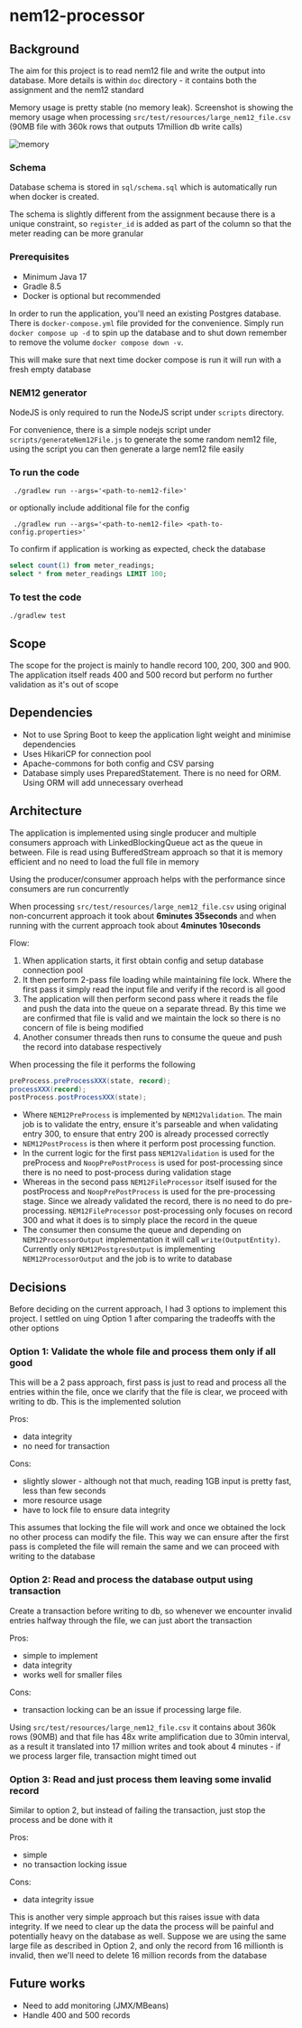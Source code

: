 # nem12-processor
## Background
The aim for this project is to read nem12 file and write the output into database. More details 
is within `doc` directory - it contains both the assignment and the nem12 standard

Memory usage is pretty stable (no memory leak). Screenshot is showing the memory usage when 
processing `src/test/resources/large_nem12_file.csv` (90MB file with 360k rows that outputs 
17million db write calls)

![memory](doc/memory.png)

### Schema
Database schema is stored in `sql/schema.sql` which is automatically run when docker is created. 

The schema is slightly different from the assignment because there is a unique constraint, 
so `register_id` is added as part of the column so that the meter reading can be more granular 

### Prerequisites
- Minimum Java 17
- Gradle 8.5
- Docker is optional but recommended

In order to run the application, you'll need an existing Postgres database. There is 
`docker-compose.yml` file provided for the convenience. Simply run `docker compose up -d` 
to spin up the database and to shut down remember to remove the volume `docker compose down -v`.

This will make sure that next time docker compose is run it will run with a fresh empty database

### NEM12 generator
NodeJS is only required to run the NodeJS script under `scripts` directory.

For convenience, there is a simple nodejs script under `scripts/generateNem12File.js` to generate 
the some random nem12 file, using the script you can then generate a large nem12 file easily 

### To run the code
` ./gradlew run --args='<path-to-nem12-file>'`

or optionally include additional file for the config

` ./gradlew run --args='<path-to-nem12-file> <path-to-config.properties>'`

To confirm if application is working as expected, check the database 

```sql
select count(1) from meter_readings;
select * from meter_readings LIMIT 100;
```

### To test the code
`./gradlew test`

## Scope
The scope for the project is mainly to handle record 100, 200, 300 and 900. The 
application itself reads 400 and 500 record but perform no further validation as 
it's out of scope

## Dependencies
- Not to use Spring Boot to keep the application light weight and minimise dependencies
- Uses HikariCP for connection pool
- Apache-commons for both config and CSV parsing
- Database simply uses PreparedStatement. There is no need for ORM. Using ORM will add
  unnecessary overhead

## Architecture
The application is implemented using single producer and multiple consumers approach
with LinkedBlockingQueue act as the queue in between. File is read using BufferedStream 
approach so that it is memory efficient and no need to load the full file in memory

Using the producer/consumer approach helps with the performance since consumers are run 
concurrently

When processing `src/test/resources/large_nem12_file.csv` using original non-concurrent 
approach it took about **6minutes 35seconds** and when running with the current approach 
took about **4minutes 10seconds**

Flow:
1. When application starts, it first obtain config and setup database connection pool
2. It then perform 2-pass file loading while maintaining file lock. Where the 
   first pass it simply read the input file and verify if the record is all good
3. The application will then perform second pass where it reads the file and push the data
   into the queue on a separate thread. By this time we are confirmed that file is valid 
   and we maintain the lock so there is no concern of file is being modified
4. Another consumer threads then runs to consume the queue and push the record into 
   database respectively

When processing the file it performs the following
```java
preProcess.preProcessXXX(state, record);
processXXX(record);
postProcess.postProcessXXX(state);
```

- Where `NEM12PreProcess` is implemented by `NEM12Validation`. The main job is to 
  validate the entry, ensure it's parseable and when validating entry 300, to ensure 
  that entry 200 is already processed correctly
- `NEM12PostProcess` is then where it perform post processing function.
- In the current logic for the first pass `NEM12Validation` is used for the preProcess 
  and `NoopPrePostProcess` is used for post-processing since there is no need to 
  post-process during validation stage
- Whereas in the second pass `NEM12FileProcessor` itself isused for the postProcess and
  `NoopPrePostProcess` is used for the pre-processing stage. Since we already validated 
  the record, there is no need to do pre-processing. `NEM12FileProcessor` post-processing 
  only focuses on record 300 and what it does is to simply place the record in the queue
- The consumer then consume the queue and depending on `NEM12ProcessorOutput` implementation 
  it will call `write(OutputEntity)`. Currently only `NEM12PostgresOutput` is implementing 
  `NEM12ProcessorOutput` and the job is to write to database

## Decisions
Before deciding on the current approach, I had 3 options to implement this project. I settled 
on uing Option 1 after comparing the tradeoffs with the other options

### Option 1: Validate the whole file and process them only if all good
This will be a 2 pass approach, first pass is just to read and process all the 
entries within the file, once we clarify that the file is clear, we proceed with 
writing to db. This is the implemented solution

Pros:
- data integrity
- no need for transaction

Cons:
- slightly slower - although not that much, reading 1GB input is pretty fast, 
  less than few seconds
- more resource usage
- have to lock file to ensure data integrity

This assumes that locking the file will work and once we obtained the lock no other 
process can modify the file. This way we can ensure after the first pass is completed 
the file will remain the same and we can proceed with writing to the database

### Option 2: Read and process the database output using transaction
Create a transaction before writing to db, so whenever we encounter invalid 
entries halfway through the file, we can just abort the transaction

Pros: 
- simple to implement
- data integrity
- works well for smaller files

Cons:
- transaction locking can be an issue if processing large file. 

Using `src/test/resources/large_nem12_file.csv` it contains about 360k rows (90MB) 
and that file has 48x write amplification due to 30min interval, as a result it 
translated into 17 million writes and took about 4 minutes - if we process 
larger file, transaction might timed out

### Option 3: Read and just process them leaving some invalid record
Similar to option 2, but instead of failing the transaction, just stop the 
process and be done with it

Pros:
- simple
- no transaction locking issue

Cons:
- data integrity issue

This is another very simple approach but this raises issue with data integrity. 
If we need to clear up the data the process will be painful and potentially heavy 
on the database as well. Suppose we are using the same large file as described 
in Option 2, and only the record from 16 millionth is invalid, then we'll need 
to delete 16 million records from the database

## Future works
- Need to add monitoring (JMX/MBeans) 
- Handle 400 and 500 records
